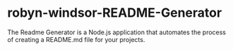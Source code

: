 # robyn-windsor-README-Generator
The Readme Generator is a Node.js application that automates the process of creating a README.md file for your projects.
